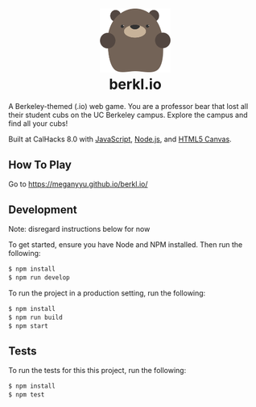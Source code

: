 <h1 align="center">
    <img alt="A Berkeley-themed io game" title="A Berkeley-themed io game" src="https://github.com/meganyyu/berkl.io/blob/main/public/assets/blckbear-hen-front.png" width="140"> <br />
    berkl.io
</h1>

A Berkeley-themed (.io) web game. You are a professor bear that lost all their student cubs on the UC Berkeley campus. Explore the campus and find all your cubs!

Built at CalHacks 8.0 with [JavaScript](https://www.javascript.com/), [Node.js](https://nodejs.org/), and [HTML5 Canvas](https://www.w3schools.com/html/html5_canvas.asp).

## How To Play
Go to https://meganyyu.github.io/berkl.io/

## Development
Note: disregard instructions below for now

To get started, ensure you have Node and NPM installed. Then run the following:

```bash
$ npm install
$ npm run develop
```

To run the project in a production setting, run the following:

```bash
$ npm install
$ npm run build
$ npm start
```

## Tests

To run the tests for this this project, run the following:

```bash
$ npm install
$ npm test
```
